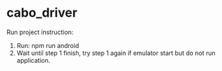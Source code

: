 ﻿# cabo_driver
Run project instruction:
1. Run: npm run android
2. Wait until step 1 finish, try step 1 again if emulator start but do not run application.
